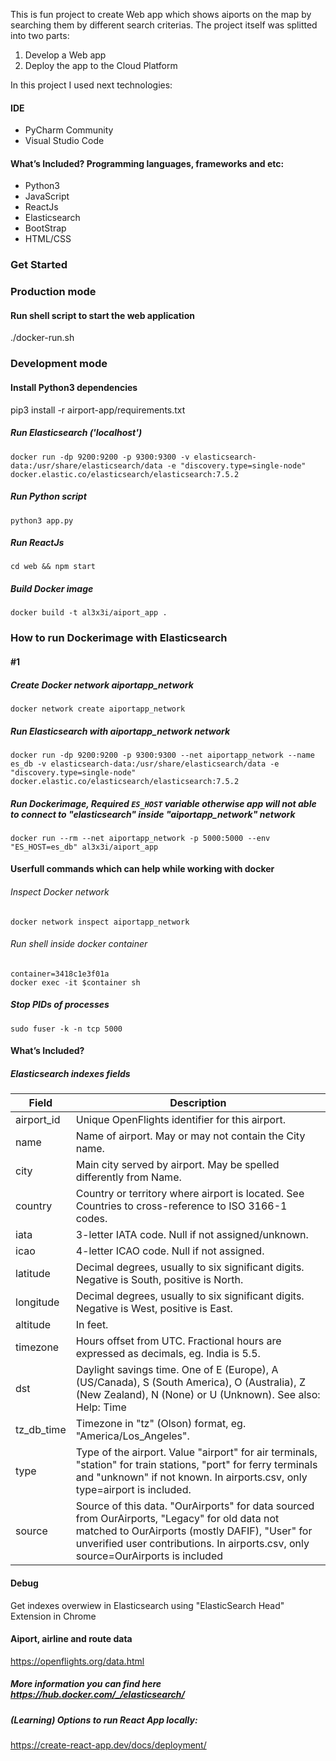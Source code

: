 This is fun project to create Web app which shows aiports on the map by searching them by different search criterias.
The project itself was splitted into two parts:

1. Develop a Web app
2. Deploy the app to the Cloud Platform

In this project I used next technologies:

#### IDE

- PyCharm Community
- Visual Studio Code

#### What’s Included? Programming languages, frameworks and etc:

- Python3
- JavaScript
- ReactJs
- Elasticsearch
- BootStrap
- HTML/CSS

### Get Started

### Production mode

#### Run shell script to start the web application

./docker-run.sh

### Development mode

#### Install Python3 dependencies

pip3 install -r airport-app/requirements.txt

##### Run Elasticsearch ('localhost')

```
docker run -dp 9200:9200 -p 9300:9300 -v elasticsearch-data:/usr/share/elasticsearch/data -e "discovery.type=single-node" docker.elastic.co/elasticsearch/elasticsearch:7.5.2
```

##### Run Python script

```
python3 app.py
```

##### Run ReactJs

```
cd web && npm start
```

##### Build Docker image

```
docker build -t al3x3i/aiport_app .
```

### How to run Dockerimage with Elasticsearch

#### #1

##### Create Docker network aiportapp_network

```
docker network create aiportapp_network
```

##### Run Elasticsearch with aiportapp_network network

```
docker run -dp 9200:9200 -p 9300:9300 --net aiportapp_network --name es_db -v elasticsearch-data:/usr/share/elasticsearch/data -e "discovery.type=single-node" docker.elastic.co/elasticsearch/elasticsearch:7.5.2
```

##### Run Dockerimage, Required `ES_HOST` variable otherwise app will not able to connect to "elasticsearch" inside "aiportapp_network" network

```
docker run --rm --net aiportapp_network -p 5000:5000 --env "ES_HOST=es_db" al3x3i/aiport_app
```

#### Userfull commands which can help while working with docker

###### Inspect Docker network

```
docker network inspect aiportapp_network
```

###### Run shell inside docker container

```
container=3418c1e3f01a
docker exec -it $container sh
```

##### Stop PIDs of processes

```
sudo fuser -k -n tcp 5000
```

#### What’s Included?

##### Elasticsearch indexes fields

| Field      | Description                                                                                                                                                                                                                           |
| ---------- | ------------------------------------------------------------------------------------------------------------------------------------------------------------------------------------------------------------------------------------- |
| airport_id | Unique OpenFlights identifier for this airport.                                                                                                                                                                                       |
| name       | Name of airport. May or may not contain the City name.                                                                                                                                                                                |
| city       | Main city served by airport. May be spelled differently from Name.                                                                                                                                                                    |
| country    | Country or territory where airport is located. See Countries to cross-reference to ISO 3166-1 codes.                                                                                                                                  |
| iata       | 3-letter IATA code. Null if not assigned/unknown.                                                                                                                                                                                     |
| icao       | 4-letter ICAO code. Null if not assigned.                                                                                                                                                                                             |
| latitude   | Decimal degrees, usually to six significant digits. Negative is South, positive is North.                                                                                                                                             |
| longitude  | Decimal degrees, usually to six significant digits. Negative is West, positive is East.                                                                                                                                               |
| altitude   | In feet.                                                                                                                                                                                                                              |
| timezone   | Hours offset from UTC. Fractional hours are expressed as decimals, eg. India is 5.5.                                                                                                                                                  |
| dst        | Daylight savings time. One of E (Europe), A (US/Canada), S (South America), O (Australia), Z (New Zealand), N (None) or U (Unknown). See also: Help: Time                                                                             |
| tz_db_time | Timezone in "tz" (Olson) format, eg. "America/Los_Angeles".                                                                                                                                                                           |
| type       | Type of the airport. Value "airport" for air terminals, "station" for train stations, "port" for ferry terminals and "unknown" if not known. In airports.csv, only type=airport is included.                                          |
| source     | Source of this data. "OurAirports" for data sourced from OurAirports, "Legacy" for old data not matched to OurAirports (mostly DAFIF), "User" for unverified user contributions. In airports.csv, only source=OurAirports is included |

#### Debug

Get indexes overwiew in Elasticsearch using "ElasticSearch Head" Extension in Chrome

#### Aiport, airline and route data

https://openflights.org/data.html

##### More information you can find here https://hub.docker.com/_/elasticsearch/

##### (Learning) Options to run React App locally:

https://create-react-app.dev/docs/deployment/
